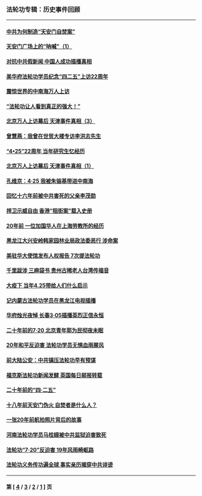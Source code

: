 ### 法轮功专辑：历史事件回顾
---
#### [中共为何制造“天安门自焚案”](../../pages/nf5793/n13183270.md?08310430) 
#### [天安门广场上的“呐喊”（1）](../../pages/nf5793/n13105277.md?08310430) 
#### [对抗中共假新闻 中国人成功插播真相](../../pages/nf5793/n12910618.md?08310430) 
#### [美华府法轮功学员纪念“四二五”上访22周年](../../pages/nf5793/n12904445.md?08310430) 
#### [震惊世界的中南海万人上访](../../pages/nf5793/n12903976.md?08310430) 
#### [“法轮功让人看到真正的强大！”](../../pages/nf5793/n12903195.md?08310430) 
#### [北京万人上访幕后 天津事件真相（3）](../../pages/nf5793/n12902807.md?08310430) 
#### [曾慧燕：我曾在世贸大楼专访李洪志先生](../../pages/nf5793/n12898729.md?08310430) 
#### [“4•25”22周年 当年研究生忆经历](../../pages/nf5793/n12894152.md?08310430) 
#### [北京万人上访幕后 天津事件真相（1）](../../pages/nf5793/n12885174.md?08310430) 
#### [孔维京：4·25 我被朱镕基带进中南海](../../pages/nf5793/n12864987.md?08310430) 
#### [回忆十六年前被中共害死的父亲李茂勋](../../pages/nf5793/n12880270.md?08310430) 
#### [捍卫示威自由 香港“阻街案”载入史册](../../pages/nf5793/n12811245.md?08310430) 
#### [20年前 一位加国华人在上海劳教所的经历](../../pages/nf5793/n12707932.md?08310430) 
#### [黑龙江大兴安岭韩家园林业局政法委恶行 涉命案](../../pages/nf5793/n12622815.md?08310430) 
#### [美驻华大使馆发布人权报告 7次提法轮功](../../pages/nf5793/n12520541.md?08310430) 
#### [千里跋涉 三麻袋书 贵州古稀老人台湾传福音](../../pages/nf5793/n12198750.md?08310430) 
#### [大疫下 当年4.25带给人们什么启示](../../pages/nf5793/n12058565.md?08310430) 
#### [记内蒙古法轮功学员在黑龙江电视插播](../../pages/nf5793/n11699194.md?08310430) 
#### [华府烛光夜悼 长春3·05插播英烈正信永恒](../../pages/nf5793/n11397432.md?08310430) 
#### [二十年前的7·20 北京青年郭为民彻夜未眠](../../pages/nf5793/n11354195.md?08310430) 
#### [20年和平反迫害 法轮功学员无惧血雨腥风](../../pages/nf5793/n11348279.md?08310430) 
#### [前大陆公安：中共镇压法轮功早有预谋](../../pages/nf5793/n11352168.md?08310430) 
#### [福克斯法轮功新闻发酵  英国每日邮报转载](../../pages/nf5793/n11285952.md?08310430) 
#### [二十年前的“四·二五”](../../pages/nf5793/n11207639.md?08310430) 
#### [十八年前天安门伪火 自焚者是什么人？](../../pages/nf5793/n10996556.md?08310430) 
#### [一张20年前航拍照片背后的故事](../../pages/nf5793/n10693797.md?08310430) 
#### [河南法轮功学员马桂娥被中共监狱迫害致死](../../pages/nf5793/n10684974.md?08310430) 
#### [法轮功“7‧20”反迫害 19年风雨崎岖路](../../pages/nf5793/n10570834.md?08310430) 
#### [法轮功义务传功遍全球 事实亲历揭穿中共诽谤](../../pages/nf5793/n10581061.md?08310430) 

---
#### 第 [ [4](./4.md?08310430) / [3](./3.md?08310430) / [2](./2.md?08310430) / [1](./1.md?08310430) ] 页
